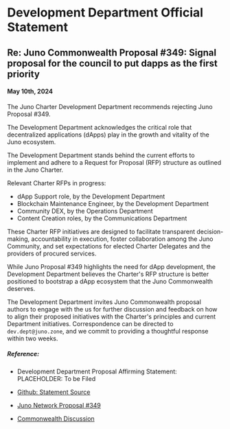 # Development Department Official Statement
## Re: Juno Commonwealth Proposal #349: Signal proposal for the council to put dapps as the first priority
#### May 10th, 2024

The Juno Charter Development Department recommends rejecting Juno Proposal #349.

The Development Department acknowledges the critical role that decentralized applications (dApps) play in the growth and vitality of the Juno ecosystem.

The Development Department stands behind the current efforts to implement and adhere to a Request for Proposal (RFP) structure as outlined in the Juno Charter.

Relevant Charter RFPs in progress:

* dApp Support role, by the Development Department
* Blockchain Maintenance Engineer, by the Development Department
* Community DEX, by the Operations Department
* Content Creation roles, by the Communications Department

These Charter RFP initiatives are designed to facilitate transparent decision-making, accountability in execution, foster collaboration among the Juno Community, and set expectations for elected Charter Delegates and the providers of procured services. 

While Juno Proposal #349 highlights the need for dApp development, the Development Department believes the Charter's RFP structure is better positioned to bootstrap a dApp ecosystem that the Juno Commonwealth deserves.

The Development Department invites Juno Commonwealth proposal authors to engage with the us for further discussion and feedback on how to align their proposed initiatives with the Charter's principles and current Department initiatives. Correspondence can be directed to `dev.dept@juno.zone`, and we commit to providing a thoughtful response within two weeks.

##### Reference:

* Development Department Proposal Affirming Statement: PLACEHOLDER: To be Filed

* [Github: Statement Source](https://github.com/CosmosContracts/council/blob/main/departments/development/statements/proposal_349/DRAFT-statement-20240510-01.md)

* [Juno Network Proposal #349](https://www.mintscan.io/juno/proposals/349)

* [Commonwealth Discussion](https://commonwealth.im/juno/discussion/16718-farmville-style-dapp-tutorial-dapp-for-juno)

